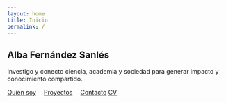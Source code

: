 ```yaml
---
layout: home
title: Inicio
permalink: /
---
```


<section class="hero">
  <h1>Alba Fernández Sanlés</h1>
  <p>Investigo y conecto ciencia, academia y sociedad para generar impacto y conocimiento compartido.</p>
  <p>
    <a href="/about/" style="margin-right: 1em;">Quién soy</a>
    <a href="/projects/" style="margin-right: 1em;">Proyectos</a>
    <a href="/contact/">Contacto</a>
    <a href="/cv/" style="margin-right: 1em;">CV</a>
  </p>
</section>
